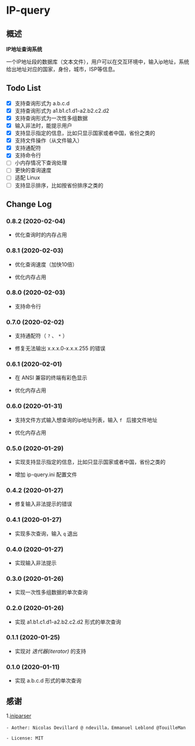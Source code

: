 # IP-query

## 概述

**IP地址查询系统**

一个IP地址段的数据库（文本文件），用户可以在交互环境中，输入ip地址，系统给出地址对应的国家，身份，城市，ISP等信息。

## Todo List

* [x] 支持查询形式为 a.b.c.d
* [x] 支持查询形式为 a1.b1.c1.d1-a2.b2.c2.d2
* [x] 支持查询形式为一次性多组数据
* [x] 输入非法时，能提示用户
* [x] 支持显示指定的信息，比如只显示国家或者中国，省份之类的
* [x] 支持文件操作（从文件输入）
* [x] 支持通配符
* [x] 支持命令行
* [ ] 小内存情况下查询处理
* [ ] 更快的查询速度
* [ ] 适配 Linux
* [ ] 支持显示排序，比如按省份排序之类的

## Change Log

### 0.8.2 (2020-02-04)

* 优化查询时的内存占用

### 0.8.1 (2020-02-03)

* 优化查询速度（加快10倍）

* 优化内存占用

### 0.8.0 (2020-02-03)

* 支持命令行

### 0.7.0 (2020-02-02)

* 支持通配符（ `?` 、 `*` ）

* 修复无法输出 x.x.x.0-x.x.x.255 的错误

### 0.6.1 (2020-02-01)

* 在 ANSI 兼容的终端有彩色显示

* 优化内存占用

### 0.6.0 (2020-01-31)

* 支持文件方式输入想查询的ip地址列表，输入 `f ` 后接文件地址

* 优化内存占用

### 0.5.0 (2020-01-29)

* 实现支持显示指定的信息，比如只显示国家或者中国，省份之类的

* 增加 ip-query.ini 配置文件

### 0.4.2 (2020-01-27)

* 修复输入非法提示的错误

### 0.4.1 (2020-01-27)

* 实现多次查询，输入 `q` 退出

### 0.4.0 (2020-01-27)

* 实现输入非法提示

### 0.3.0 (2020-01-26)

* 实现一次性多组数据的单次查询

### 0.2.0 (2020-01-26)

* 实现 a1.b1.c1.d1-a2.b2.c2.d2 形式的单次查询

### 0.1.1 (2020-01-25)

* 实现对 *迭代器(iterator)* 的支持

### 0.1.0 (2020-01-11)

* 实现 a.b.c.d 形式的单次查询

## 感谢

1.[iniparser](https://github.com/ndevilla/iniparser)

    - Aother: Nicolas Devillard @ ndevilla，Emmanuel Leblond @TouilleMan

    - License: MIT

